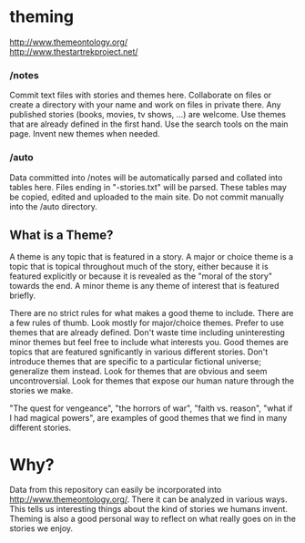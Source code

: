 # theming

http://www.themeontology.org/  
http://www.thestartrekproject.net/  


### /notes

Commit text files with stories and themes here. 
Collaborate on files or create a directory with your name and work on files in private there.
Any published stories (books, movies, tv shows, ...) are welcome.
Use themes that are already defined in the first hand.
Use the search tools on the main page.
Invent new themes when needed.

### /auto

Data committed into /notes will be automatically parsed and collated into tables here.
Files ending in "-stories.txt" will be parsed.
These tables may be copied, edited and uploaded to the main site.
Do not commit manually into the /auto directory.


## What is a Theme?

A theme is any topic that is featured in a story.
A major or choice theme is a topic that is topical throughout much of the story, either because it is featured explicitly or because it is revealed as the "moral of the story" towards the end.
A minor theme is any theme of interest that is featured briefly.

There are no strict rules for what makes a good theme to include.
There are a few rules of thumb.
Look mostly for major/choice themes.
Prefer to use themes that are already defined.
Don't waste time including uninteresting minor themes but feel free to include what interests you.
Good themes are topics that are featured sgnificantly in various different stories.
Don't introduce themes that are specific to a particular fictional universe; generalize them instead.
Look for themes that are obvious and seem uncontroversial.
Look for themes that expose our human nature through the stories we make.

"The quest for vengeance", "the horrors of war", "faith vs. reason", "what if I had magical powers", are examples of good themes that we find in many different stories.


# Why?

Data from this repository can easily be incorporated into http://www.themeontology.org/. 
There it can be analyzed in various ways.
This tells us interesting things about the kind of stories we humans invent.
Theming is also a good personal way to reflect on what really goes on in the stories we enjoy.

